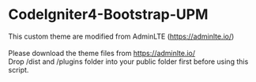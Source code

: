 # CodeIgniter4-Bootstrap-UPM

This custom theme are modified from AdminLTE (https://adminlte.io/) <br>
<br>
Please download the theme files from https://adminlte.io/ <br>
Drop /dist and /plugins folder into your public folder first before using this script. <br>
